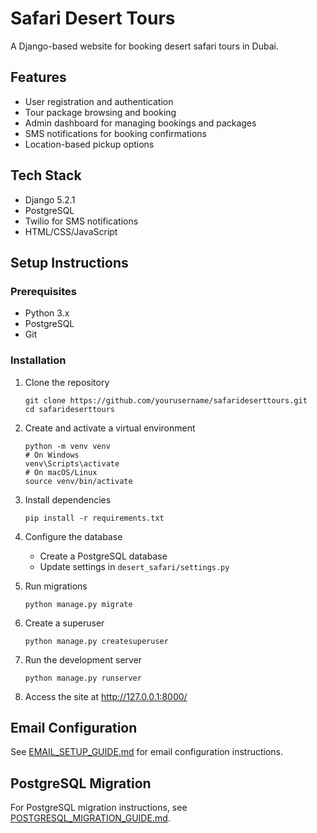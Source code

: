 # Safari Desert Tours

A Django-based website for booking desert safari tours in Dubai.

## Features

- User registration and authentication
- Tour package browsing and booking
- Admin dashboard for managing bookings and packages
- SMS notifications for booking confirmations
- Location-based pickup options

## Tech Stack

- Django 5.2.1
- PostgreSQL
- Twilio for SMS notifications
- HTML/CSS/JavaScript

## Setup Instructions

### Prerequisites

- Python 3.x
- PostgreSQL
- Git

### Installation

1. Clone the repository
   ```
   git clone https://github.com/yourusername/safarideserttours.git
   cd safarideserttours
   ```

2. Create and activate a virtual environment
   ```
   python -m venv venv
   # On Windows
   venv\Scripts\activate
   # On macOS/Linux
   source venv/bin/activate
   ```

3. Install dependencies
   ```
   pip install -r requirements.txt
   ```

4. Configure the database
   - Create a PostgreSQL database
   - Update settings in `desert_safari/settings.py`

5. Run migrations
   ```
   python manage.py migrate
   ```

6. Create a superuser
   ```
   python manage.py createsuperuser
   ```

7. Run the development server
   ```
   python manage.py runserver
   ```

8. Access the site at http://127.0.0.1:8000/

## Email Configuration

See [EMAIL_SETUP_GUIDE.md](EMAIL_SETUP_GUIDE.md) for email configuration instructions.

## PostgreSQL Migration

For PostgreSQL migration instructions, see [POSTGRESQL_MIGRATION_GUIDE.md](POSTGRESQL_MIGRATION_GUIDE.md). 